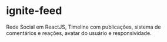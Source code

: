 # ignite-feed
Rede Social em ReactJS, Timeline com publicações, sistema de comentários e reações, avatar do usuário e responsividade.
